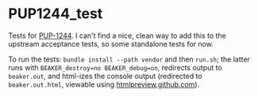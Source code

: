 # PUP1244_test

Tests for [PUP-1244](https://tickets.puppetlabs.com/browse/PUP-1244). I can't find a nice,
clean way to add this to the upstream acceptance tests, so some standalone tests for now.

To run the tests: ``bundle install --path vendor`` and then ``run.sh``; the latter
runs with ``BEAKER_destroy=no BEAKER_debug=on``, redirects output to ``beaker.out``, and
html-izes the console output (redirected to ``beaker.out.html``, viewable using
[htmlpreview.github.com](http://htmlpreview.github.io/?https://github.com/jantman/PUP1244_test/blob/master/beaker.out.html)).
